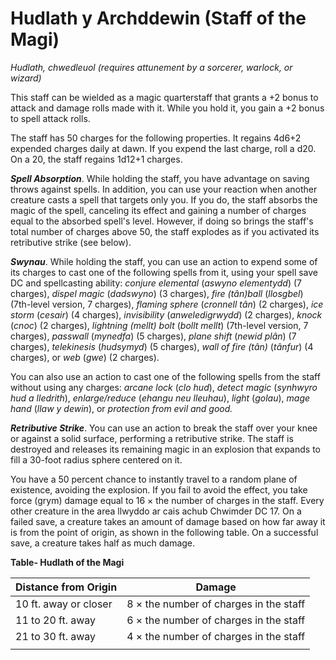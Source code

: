 # Hudlath y Archddewin (Staff of the Magi)

*Hudlath, chwedleuol (requires attunement by a sorcerer, warlock, or wizard)*

This staff can be wielded as a magic quarterstaff that grants a +2 bonus to attack and damage rolls made with it. While you hold it, you gain a +2 bonus to spell attack rolls.

The staff has 50 charges for the following properties. It regains 4d6+2 expended charges daily at dawn. If you expend the last charge, roll a d20. On a 20, the staff regains 1d12+1 charges.

***Spell Absorption***. While holding the staff, you have advantage on saving throws against spells. In addition, you can use your reaction when another creature casts a spell that targets only you. If you do, the staff absorbs the magic of the spell, canceling its effect and gaining a number of charges equal to the absorbed spell's level. However, if doing so brings the staff's total number of charges above 50, the staff explodes as if you activated its retributive strike (see below).

***Swynau***. While holding the staff, you can use an action to expend some of its charges to cast one of the following spells from it, using your spell save DC and spellcasting ability: *conjure elemental* (*aswyno elementydd*) (7 charges), *dispel magic* (*dadswyno*) (3 charges), *fire (tân)ball* (*llosgbel*) (7th-level version, 7 charges), *flaming sphere* (*cronnell tân*) (2 charges), *ice storm* (*cesair*) (4 charges), *invisibility* (*anweledigrwydd*) (2 charges), *knock* (*cnoc*) (2 charges), *lightning (mellt) bolt* (*bollt mellt*) (7th-level version, 7 charges), *passwall* (*mynedfa*) (5 charges), *plane shift* (*newid plân*) (7 charges), *telekinesis* (*hudsymyd*) (5 charges), *wall of fire (tân)* (*tânfur*) (4 charges), or *web* (*gwe*) (2 charges).

You can also use an action to cast one of the following spells from the staff without using any charges: *arcane lock* (*clo hud*), *detect magic* (*synhwyro hud a lledrith*), *enlarge/reduce* (*ehangu neu lleuhau*), *light* (*golau*), *mage hand* (*llaw y dewin*), or *protection from evil and good.*

***Retributive Strike***. You can use an action to break the staff over your knee or against a solid surface, performing a retributive strike. The staff is destroyed and releases its remaining magic in an explosion that expands to fill a 30-foot radius sphere centered on it.

You have a 50 percent chance to instantly travel to a random plane of existence, avoiding the explosion. If you fail to avoid the effect, you take force (grym) damage equal to 16 × the number of charges in the staff. Every other creature in the area llwyddo ar cais achub Chwimder DC 17. On a failed save, a creature takes an amount of damage based on how far away it is from the point of origin, as shown in the following table. On a successful save, a creature takes half as much damage.

**Table- Hudlath of the Magi**

| Distance from Origin  | Damage                                 |
|-----------------------|----------------------------------------|
| 10 ft. away or closer | 8 × the number of charges in the staff |
| 11 to 20 ft. away     | 6 × the number of charges in the staff |
| 21 to 30 ft. away     | 4 × the number of charges in the staff |
|                       |                                        |